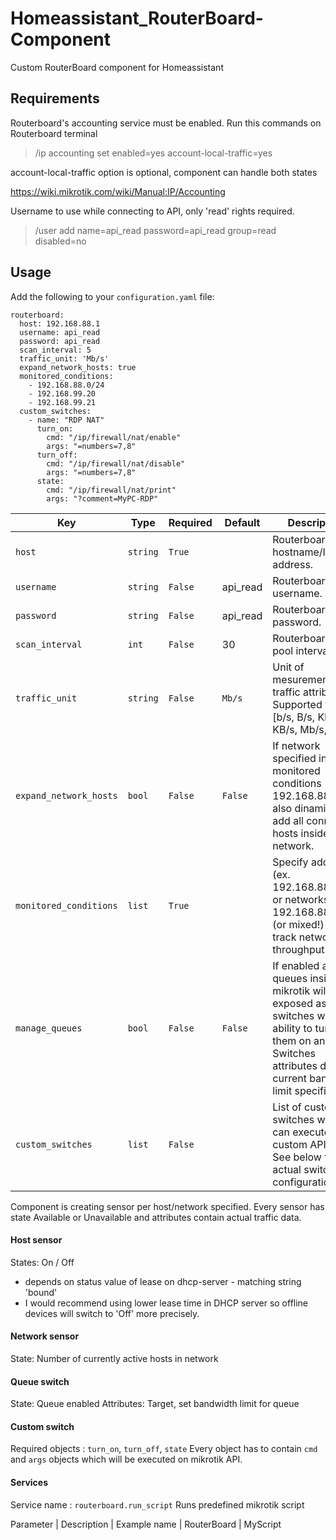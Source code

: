 # Homeassistant_RouterBoard-Component
Custom RouterBoard component for Homeassistant

## Requirements
Routerboard's accounting service must be enabled.
Run this commands on Routerboard terminal
> /ip accounting set enabled=yes account-local-traffic=yes

account-local-traffic option is optional, component can handle both states

https://wiki.mikrotik.com/wiki/Manual:IP/Accounting

Username to use while connecting to API, only 'read' rights required.
> /user add name=api_read password=api_read group=read disabled=no

## Usage
Add the following to your `configuration.yaml` file:

```
routerboard:
  host: 192.168.88.1
  username: api_read
  password: api_read
  scan_interval: 5
  traffic_unit: 'Mb/s'
  expand_network_hosts: true
  monitored_conditions:
    - 192.168.88.0/24
    - 192.168.99.20
    - 192.168.99.21
  custom_switches:
    - name: "RDP NAT"
      turn_on:
        cmd: "/ip/firewall/nat/enable"
        args: "=numbers=7,8"
      turn_off:
        cmd: "/ip/firewall/nat/disable"
        args: "=numbers=7,8"
      state:
        cmd: "/ip/firewall/nat/print"
        args: "?comment=MyPC-RDP"
```

Key | Type | Required | Default | Description
-- | -- | -- | -- | --
`host` | `string` | `True` | | Routerboard hostname/IP address.
`username` | `string` | `False` | api_read | Routerboard API username.
`password` | `string` | `False` | api_read | Routerboard API password.
`scan_interval` | `int` | `False` | 30 | Routerboard data pool interval
`traffic_unit` | `string` | `False` | `Mb/s` | Unit of mesurement for traffic attributes. Supported values [b/s, B/s, Kb/s, KB/s, Mb/s, MB/s]
`expand_network_hosts` | `bool` | `False` | `False` | If network specified in monitored conditions (ex. 192.168.88.0/24) also dinamicaly add all connected hosts inside the network.
`monitored_conditions` | `list` | `True` | | Specify address (ex. 192.168.88.123) or networks (ex. 192.168.88.0/24) (or mixed!) to track network throughput. 
`manage_queues` | `bool` | `False` | `False` | If enabled all queues inside mikrotik will be exposed as switches with ability to turn them on and off. Switches attributes display current bandwidth limit specified  
`custom_switches` | `list` | `False` | | List of custom switches which can execute custom API calls. See below for actual switch configuration
Component is creating sensor per host/network specified. Every sensor has state Available or Unavailable and attributes contain actual traffic data.

#### Host sensor
States: On / Off 
- depends on status value of lease on dhcp-server - matching string 'bound'
- I would recommend using lower lease time in DHCP server so offline devices will switch to 'Off' more precisely.

#### Network sensor
State: Number of currently active hosts in network

#### Queue switch
State: Queue enabled
Attributes: Target, set bandwidth limit for queue

#### Custom switch
Required objects : `turn_on`, `turn_off`, `state`
Every object has to contain `cmd` and `args` objects which will be executed on mikrotik API.

#### Services
Service name : `routerboard.run_script`
Runs predefined mikrotik script

Parameter | Description | Example
name | RouterBoard | MyScript

